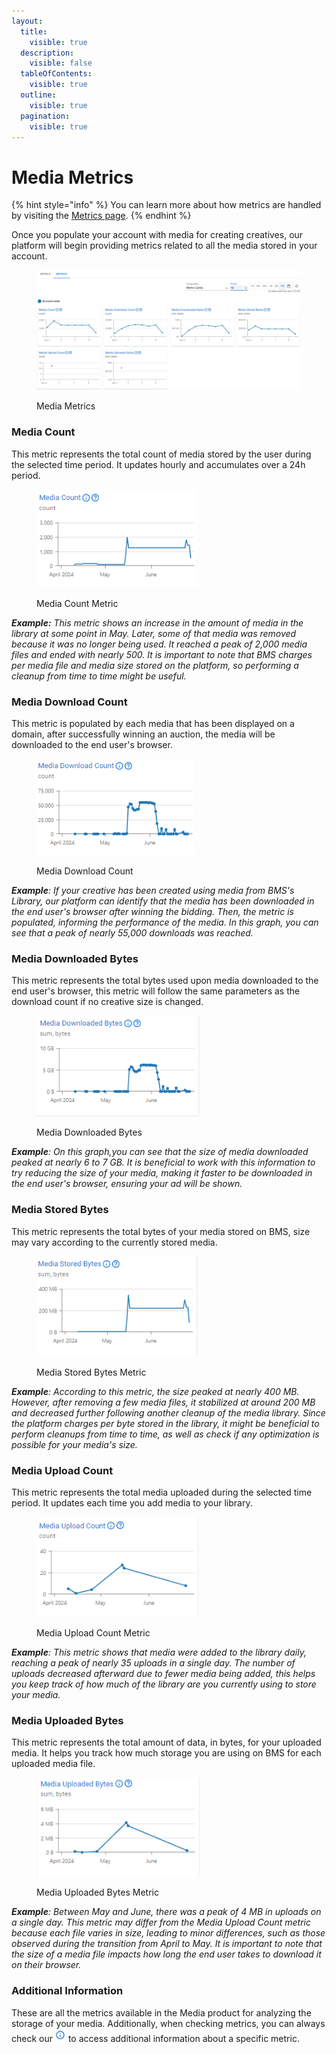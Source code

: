 ```yaml
---
layout:
  title:
    visible: true
  description:
    visible: false
  tableOfContents:
    visible: true
  outline:
    visible: true
  pagination:
    visible: true
---
```


# Media Metrics

{% hint style="info" %}
You can learn more about how metrics are handled by visiting the [Metrics page](../metrics.md).
{% endhint %}

Once you populate your account with media for creating creatives, our platform will begin providing metrics related to all the media stored in your account.

<figure><img src="../../.gitbook/assets/Captura de tela 2024-12-10 081603.png" alt=""><figcaption><p>Media Metrics</p></figcaption></figure>

### **Media Count**

This metric represents the total count of media stored by the user during the selected time period. It updates hourly and accumulates over a 24h period.

<figure><img src="../../.gitbook/assets/Media Count.png" alt=""><figcaption><p>Media Count Metric</p></figcaption></figure>

_**Example:** This metric shows an increase in the amount of media in the library at some point in May. Later, some of that media was removed because it was no longer being used. It reached a peak of 2,000 media files and ended with nearly 500. It is important to note that BMS charges per media file and media size stored on the platform, so performing a cleanup from time to time might be useful._

### **Media Download Count**

This metric is populated by each media that has been displayed on a domain, after successfully winning an auction, the media will be downloaded to the end user's browser.

<figure><img src="../../.gitbook/assets/Media Download Count.png" alt=""><figcaption><p>Media Download Count</p></figcaption></figure>

_**Example**: If your creative has been created using media from BMS's Library, our platform can identify that the media has been downloaded in the end user's browser after winning the bidding. Then, the metric is populated, informing the performance of the media. In this graph, you can see that a peak of nearly 55,000 downloads was reached._

### **Media Downloaded Bytes**

This metric represents the total bytes used upon media downloaded to the end user's browser, this metric will follow the same parameters as the download count if no creative size is changed.

<figure><img src="../../.gitbook/assets/Media Downloaded Bytes.png" alt=""><figcaption><p>Media Downloaded Bytes</p></figcaption></figure>

_**Example**: On this graph,you can see that the size of media downloaded peaked at nearly 6 to 7 GB. It is beneficial to work with this information to try reducing the size of your media, making it faster to be downloaded in the end user's browser, ensuring your ad will be shown._

### **Media Stored Bytes**

This metric represents the total bytes of your media stored on BMS, size may vary according to the currently stored media.

<figure><img src="../../.gitbook/assets/Media Stored Bytes.png" alt=""><figcaption><p>Media Stored Bytes Metric</p></figcaption></figure>

_**Example**: According to this metric, the size peaked at nearly 400 MB. However, after removing a few media files, it stabilized at around 200 MB and decreased further following another cleanup of the media library. Since the platform charges per byte stored in the library, it might be beneficial to perform cleanups from time to time, as well as check if any optimization is possible for your media's size._

### **Media Upload Count**

This metric represents the total media uploaded during the selected time period. It updates each time you add media to your library.

<figure><img src="../../.gitbook/assets/Media Upload Count.png" alt=""><figcaption><p>Media Upload Count Metric</p></figcaption></figure>

_**Example**: This metric shows that media were added to the library daily, reaching a peak of nearly 35 uploads in a single day. The number of uploads decreased afterward due to fewer media being added, this helps you keep track of how much of the library are you currently using to store your media._

### **Media Uploaded Bytes**

This metric represents the total amount of data, in bytes, for your uploaded media. It helps you track how much storage you are using on BMS for each uploaded media file.

<figure><img src="../../.gitbook/assets/Media Uploaded Bytes.png" alt=""><figcaption><p>Media Uploaded Bytes Metric</p></figcaption></figure>

_**Example**: Between May and June, there was a peak of 4 MB in uploads on a single day. This metric may differ from the Media Upload Count metric because each file varies in size, leading to minor differences, such as those observed during the transition from April to May. It is important to note that the size of a media file impacts how long the end user takes to download it on their browser._

### Additional Information

These are all the metrics available in the Media product for analyzing the storage of your media.  Additionally, when checking metrics, you can always check our <img src="../../.gitbook/assets/image (28) (2).png" alt="Information" data-size="line"> to access additional information about a specific metric.
